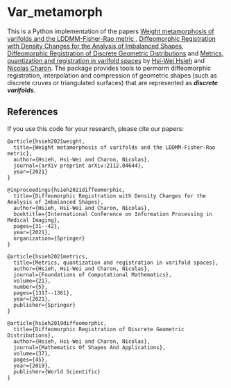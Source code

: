 # Var_metamorph

This is a Python implementation of the papers [Weight metamorphosis of varifolds and the LDDMM-Fisher-Rao metric
](https://arxiv.org/abs/2112.04644), [Diffeomorphic Registration with Density Changes for the Analysis of Imbalanced Shapes](https://link.springer.com/chapter/10.1007/978-3-030-78191-0_3), [Diffeomorphic Registration of Discrete Geometric Distributions](https://www.worldscientific.com/doi/abs/10.1142/9789811200137_0003) and [Metrics, quantization and registration in varifold spaces](https://arxiv.org/abs/1903.11196) by [Hsi-Wei Hsieh](https://sites.google.com/view/hsi-wei-hsieh/) and [Nicolas Charon](http://www.cis.jhu.edu/~charon/). The package provides tools to permorm diffeomorphic registration, interpolation and compression of geometric shapes (such as discrete cruves or triangulated surfaces) that are represented as ***discrete varifolds***.

## References
If you use this code for your research, please cite our papers:

```
@article{hsieh2021weight,
  title={Weight metamorphosis of varifolds and the LDDMM-Fisher-Rao metric},
  author={Hsieh, Hsi-Wei and Charon, Nicolas},
  journal={arXiv preprint arXiv:2112.04644},
  year={2021}
}

@inproceedings{hsieh2021diffeomorphic,
  title={Diffeomorphic Registration with Density Changes for the Analysis of Imbalanced Shapes},
  author={Hsieh, Hsi-Wei and Charon, Nicolas},
  booktitle={International Conference on Information Processing in Medical Imaging},
  pages={31--42},
  year={2021},
  organization={Springer}
}

@article{hsieh2021metrics,
  title={Metrics, quantization and registration in varifold spaces},
  author={Hsieh, Hsi-Wei and Charon, Nicolas},
  journal={Foundations of Computational Mathematics},
  volume={21},
  number={5},
  pages={1317--1361},
  year={2021},
  publisher={Springer}
}

@article{hsieh2019diffeomorphic,
  title={Diffeomorphic Registration of Discrete Geometric Distributions},
  author={Hsieh, Hsi-Wei and Charon, Nicolas},
  journal={Mathematics Of Shapes And Applications},
  volume={37},
  pages={45},
  year={2019},
  publisher={World Scientific}
}
```
